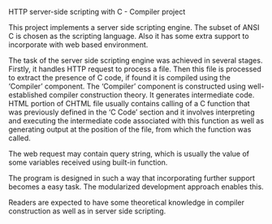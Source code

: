 HTTP server-side scripting with C - Compiler project

This project implements a server side scripting engine. The subset of ANSI C is chosen as the scripting language. Also it has some extra support to incorporate with web based environment.

The task of the server side scripting engine was achieved in several stages. Firstly, it handles HTTP request to process a file. Then this file is processed to extract the presence of C code, if found it is compiled using the ‘Compiler’ component. The ‘Compiler’ component is constructed using well-established compiler construction theory. It generates intermediate code. HTML portion of CHTML file usually contains calling of a C function that was previously defined in the ‘C Code’ section and it involves interpreting and executing the intermediate code associated with this function as well as generating output at the position of the file, from which the function was called.

The web request may contain query string, which is usually the value of some variables received using built-in function.

The program is designed in such a way that incorporating further support becomes a easy task. The modularized development approach enables this.

Readers are expected to have some theoretical knowledge in compiler construction as well as in server side scripting.
